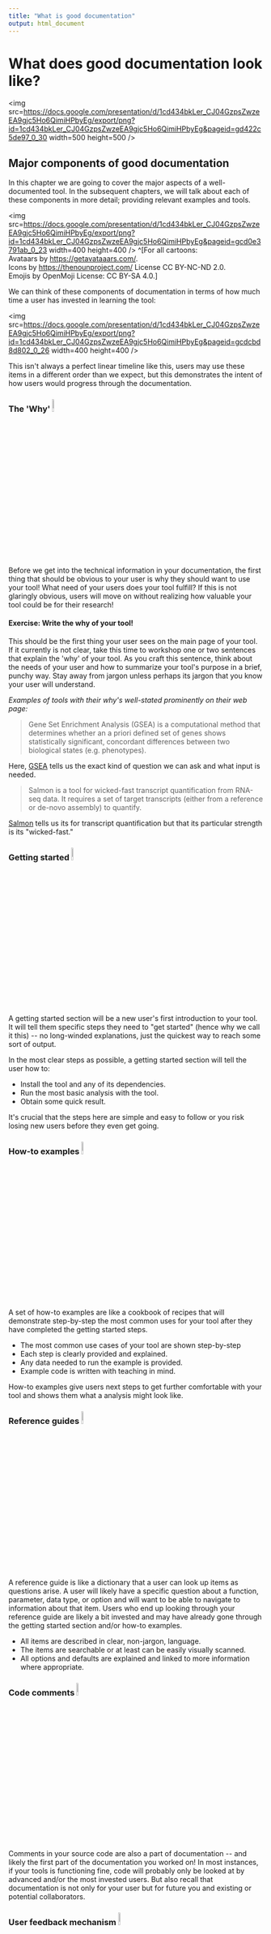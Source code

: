 ```yaml
---
title: "What is good documentation"
output: html_document
---
```


# What does good documentation look like?

<img src=https://docs.google.com/presentation/d/1cd434bkLer_CJ04GzpsZwzeEA9gjc5Ho6QimiHPbyEg/export/png?id=1cd434bkLer_CJ04GzpsZwzeEA9gjc5Ho6QimiHPbyEg&pageid=gd422c5de97_0_30 width=500 height=500 />

## Major components of good documentation

In this chapter we are going to cover the major aspects of a well-documented tool.
In the subsequent chapters, we will talk about each of these components in more detail; providing relevant examples and tools.

<img src=https://docs.google.com/presentation/d/1cd434bkLer_CJ04GzpsZwzeEA9gjc5Ho6QimiHPbyEg/export/png?id=1cd434bkLer_CJ04GzpsZwzeEA9gjc5Ho6QimiHPbyEg&pageid=gcd0e3791ab_0_23 width=400 height=400 />
^[For all cartoons:     
Avataars by https://getavataaars.com/.   
Icons by https://thenounproject.com/ License CC BY-NC-ND 2.0.     
Emojis by OpenMoji License: CC BY-SA 4.0.]

We can think of these components of documentation in terms of how much time a user has invested in learning the tool: 

<img src=https://docs.google.com/presentation/d/1cd434bkLer_CJ04GzpsZwzeEA9gjc5Ho6QimiHPbyEg/export/png?id=1cd434bkLer_CJ04GzpsZwzeEA9gjc5Ho6QimiHPbyEg&pageid=gcdcbd8d802_0_26 width=400 height=400 />

This isn't always a perfect linear timeline like this, users may use these items in a different order than we expect, but this demonstrates the intent of how users would progress through the documentation. 

### The 'Why' <img src="resources/images/why.png" width="8%">

Before we get into the technical information in your documentation, the first thing that should be obvious to your user is why they should want to use your tool!
What need of your users does your tool fulfill?
If this is not glaringly obvious, users will move on without realizing how valuable your tool could be for their research!

#### Exercise: Write the why of your tool!

This should be the first thing your user sees on the main page of your tool.
If it currently is not clear, take this time to workshop one or two sentences that explain the 'why' of your tool.
As you craft this sentence, think about the needs of your user and how to summarize your tool's purpose in a brief, punchy way.
Stay away from jargon unless perhaps its jargon that you know your user will understand.

_Examples of tools with their why's well-stated prominently on their web page:_

> Gene Set Enrichment Analysis (GSEA) is a computational method that determines whether an a priori defined set of genes shows statistically significant, concordant differences between two biological states (e.g. phenotypes).

Here, [GSEA](http://www.gsea-msigdb.org/gsea/index.jsp) tells us the exact kind of question we can ask and what input is needed.

> Salmon is a tool for wicked-fast transcript quantification from RNA-seq data. It requires a set of target transcripts (either from a reference or de-novo assembly) to quantify.

[Salmon](https://salmon.readthedocs.io/en/latest/salmon.html#using-salmon) tells us its for transcript quantification but that its particular strength is its "wicked-fast."

### Getting started <img src="resources/images/getting-started.png" width="8%">

A getting started section will be a new user's first introduction to your tool.
It will tell them specific steps they need to "get started" (hence why we call it this) -- no long-winded explanations, just the quickest way to reach some sort of output.

In the most clear steps as possible, a getting started section will tell the user how to:     

- Install the tool and any of its dependencies.     
- Run the most basic analysis with the tool.  
- Obtain some quick result.  

It's crucial that the steps here are simple and easy to follow or you risk losing new users before they even get going.

### How-to examples <img src="resources/images/how-to.png" width="8%">

A set of how-to examples are like a cookbook of recipes that will demonstrate step-by-step the most common uses for your tool after they have completed the getting started steps.

- The most common use cases of your tool are shown step-by-step
- Each step is clearly provided and explained.   
- Any data needed to run the example is provided.  
- Example code is written with teaching in mind.

How-to examples give users next steps to get further comfortable with your tool and shows them what a analysis might look like.

### Reference guides <img src="resources/images/ref-guide.png" width="8%">

A reference guide is like a dictionary that a user can look up items as questions arise.
A user will likely have a specific question about a function, parameter, data type, or option and will want to be able to navigate to information about that item.
Users who end up looking through your reference guide are likely a bit invested and may have already gone through the getting started section and/or how-to examples.

- All items are described in clear, non-jargon, language.
- The items are searchable or at least can be easily visually scanned.    
- All options and defaults are explained and linked to more information where appropriate.  

### Code comments <img src="resources/images/comment.png" width="8%">

Comments in your source code are also a part of documentation -- and likely the first part of the documentation you worked on!
In most instances, if your tools is functioning fine, code will probably only be looked at by advanced and/or the most invested users.
But also recall that documentation is not only for your user but for future you and existing or potential collaborators.

### User feedback mechanism <img src="resources/images/user-feedback.png" width="8%">

Try as you might, you will not be able to predict every scenario that a user may engage with your tool.
Your user may encounter errors or quirks that you did not foresee but that would be helpful for you to know about.
Your documentation should direct your users where they should send any comments or concerns.
You should also make sure that this feedback method is something you can check up on and respond to regularly.
We'll also discuss how to conduct usability research to get the most informative feedback on your tool.

## The documentation templates for this course

We encourage you to create these pieces of documentation we will further discuss in the rest of this course!
We have template documentation you can use to use as a starting point.

TODO: Add links to those supp chapters/or separate courses.

If you are creating documentation to accompany a package you are submitting to [Bioconductor]() or [Galaxy](), we also have more specific templates and recommendations for those instances.  

### Well-documented checklist

[This document is a checklist](https://github.com/jhudsl/itcr-template-documentation/blob/master/docs/well_documented_checklist.md) that summarizes the major aspects that should be included in a tools' documentation.
We recommend using it to evaluate the documentation for an existing tool and identify any gaps you may need to address, or as a to-do list for creating new documentation that you can check off as you follow along with this course.

For more inspiration, here's more articles about good documentation: 

- [ ](https://codeburst.io/5-examples-of-what-great-documentation-looks-like-for-developers-162bdec11020) 

## Exercise: setting up our templates for your own use

There are two options we suggest for creating documentation as you follow along with this course.

**Option 1)** Use these template markdowns essentially as they are (after you fill them in) and add them to an existing repository.   
     _Pros_: Is easier and quicker.   
     _Cons_: Is not as user-friendly as option 2.   

**Option 2)** Clone a repository with these templates and set up a MkDocs github pages site. Slightly more work, but a very nice end result; [see demo here](https://jhudatascience.org/itcr-template-documentation/).    
     _Pros_: This format of documentation sites are easy to navigate and likely familiar to your user.     
     _Cons_: Will require you to use `mkdocs` package to get this set up.   

### Steps for Option 1) Adding completed template markdowns to an existing GitHub repository

- [Download the folder of templates using this link](https://github.com/jhudsl/itcr-template-documentation/tree/master/).
- Complete each markdown template, filling in the blanks as you go along with the course.
- File a pull request to your repository to add these files.
- (Optional but encouraged) [Publish your repository to Github Pages](https://guides.github.com/features/pages/).  

Here's what's in that folder:  
```
templates/
├── well_documented_checklist.md
├── getting_started_template.md
├── how_to_examples.md
├── reference_guide_template.md
├── bioconductor-guides/
│   ├── bioconductor_example_script.R
│   ├── bioconductor_vignette_template.Rmd
│   └── README.md
└── galaxy-guides/
```

### Steps for Option 2) Creating a MkDocs site with Github pages

- Go to our [template documentation repository](https://github.com/jhudsl/itcr-template-documentation).
- Click `Use this Template` to get started.
- Name your repository something that relates to your tool.  

_On your computer's command line_:

- [`git clone` your new repository](https://docs.github.com/en/github/creating-cloning-and-archiving-repositories/cloning-a-repository) you made from our template.   
- Navigate to your the root of your local version of this repository.   
- [Install mkdocs following their instructions.](https://www.mkdocs.org/#installation).  
- Run `mkdocs serve` to see a preview of your docs   
- Edit the template pages we've provided in the `docs/` folder.  
- As you make changes you can run `mkdocs build` and then `mkdocs serve` to see a preview.  
- When you are ready to publish your documentation to its own website, run [`mkdocs gh-deploy`](https://www.mkdocs.org/user-guide/deploying-your-docs/), it will return the web address of your new site -- go to that address and bask in the success of your newly made documentation!  

Now that we have a basic structure and plan for our documentation, let's discuss each each section of this documentation in more detail!
